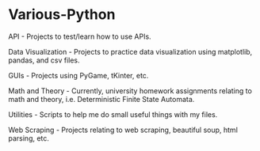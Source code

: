 # Various-Python

API - Projects to test/learn how to use APIs.

Data Visualization - Projects to practice data visualization using matplotlib, pandas, and csv files.

GUIs - Projects using PyGame, tKinter, etc.

Math and Theory - Currently, university homework assignments relating to math and theory, i.e. Deterministic Finite State Automata.

Utilities - Scripts to help me do small useful things with my files.

Web Scraping - Projects relating to web scraping, beautiful soup, html parsing, etc.
